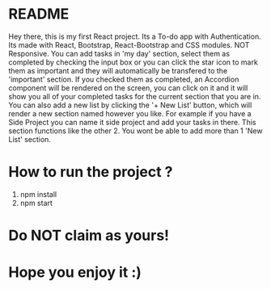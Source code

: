 # README 

Hey there, this is my first React project. Its a To-do app with Authentication. Its made with React, Bootstrap, React-Bootstrap and CSS modules. NOT Responsive. You can add tasks in 'my day' section, select them as completed by checking the input box or you can click the star icon to mark them as important and they will automatically be transfered to the 'important' section. If you checked them as completed, an Accordion component will be rendered on the screen, you can click on it and it will show you all of your completed tasks for the current section that you are in. You can also add a new list by clicking the '+ New List' button, which will render a new section named however you like. For example if you have a Side Project you can name it side project and add your tasks in there. This section functions like the other 2. You wont be able to add more than 1 'New List' section.

# How to run the project ?

1. npm install 
2. npm start

# Do NOT claim as yours!
# Hope you enjoy it :)
